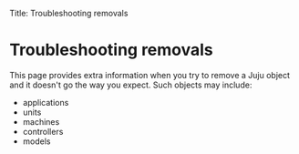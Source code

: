 Title: Troubleshooting removals

# Troubleshooting removals

This page provides extra information when you try to remove a Juju object and
it doesn't go the way you expect. Such objects may include:

 - applications
 - units
 - machines
 - controllers
 - models

##
